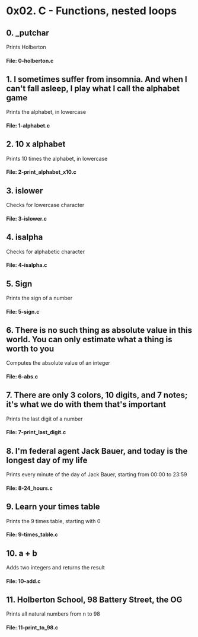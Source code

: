 # 0x02. C - Functions, nested loops

## 0. _putchar
Prints Holberton
#### File: 0-holberton.c

## 1. I sometimes suffer from insomnia. And when I can't fall asleep, I play what I call the alphabet game
Prints the alphabet, in lowercase
#### File: 1-alphabet.c

## 2. 10 x alphabet
Prints 10 times the alphabet, in lowercase
#### File: 2-print_alphabet_x10.c

## 3. islower
Checks for lowercase character
#### File: 3-islower.c

## 4. isalpha
Checks for alphabetic character
#### File: 4-isalpha.c

## 5. Sign
Prints the sign of a number
#### File: 5-sign.c

## 6. There is no such thing as absolute value in this world. You can only estimate what a thing is worth to you
Computes the absolute value of an integer
#### File: 6-abs.c

## 7. There are only 3 colors, 10 digits, and 7 notes; it's what we do with them that's important
Prints the last digit of a number
#### File: 7-print_last_digit.c

## 8. I'm federal agent Jack Bauer, and today is the longest day of my life
Prints every minute of the day of Jack Bauer, starting from 00:00 to 23:59
#### File: 8-24_hours.c

## 9. Learn your times table
Prints the 9 times table, starting with 0
#### File: 9-times_table.c

## 10. a + b
Adds two integers and returns the result
#### File: 10-add.c

## 11. Holberton School, 98 Battery Street, the OG
Prints all natural numbers from n to 98
#### File: 11-print_to_98.c
